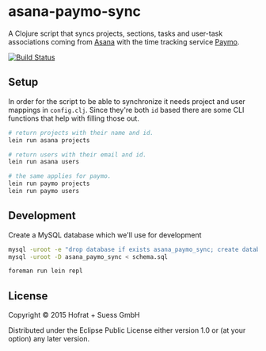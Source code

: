 # asana-paymo-sync

A Clojure script that syncs projects, sections, tasks and user-task associations coming from [Asana](https://asana.com) with the time tracking service [Paymo](http://www.paymoapp.com/).

[![Build Status](https://travis-ci.org/hofratsuess/asana-paymo-sync.svg?branch=master)](https://travis-ci.org/hofratsuess/asana-paymo-sync)

## Setup

In order for the script to be able to synchronize it needs project and user mappings in `config.clj`. Since they're both `id` based there are some CLI functions that help with filling those out.

```bash
# return projects with their name and id.
lein run asana projects

# return users with their email and id.
lein run asana users

# the same applies for paymo.
lein run paymo projects
lein run paymo users
```

## Development

Create a MySQL database which we'll use for development

```bash
mysql -uroot -e "drop database if exists asana_paymo_sync; create database asana_paymo_sync;"
mysql -uroot -D asana_paymo_sync < schema.sql
```

```bash
foreman run lein repl
```

## License

Copyright © 2015 Hofrat + Suess GmbH

Distributed under the Eclipse Public License either version 1.0 or (at
your option) any later version.
